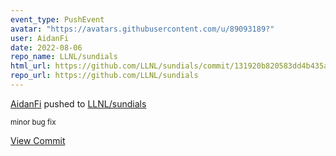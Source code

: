 ```yaml
---
event_type: PushEvent
avatar: "https://avatars.githubusercontent.com/u/89093189?"
user: AidanFi
date: 2022-08-06
repo_name: LLNL/sundials
html_url: https://github.com/LLNL/sundials/commit/131920b820583dd4b435adf7b66444c68cf0e89f
repo_url: https://github.com/LLNL/sundials
---
```


<a href='https://github.com/AidanFi' target='_blank'>AidanFi</a> pushed to <a href='https://github.com/LLNL/sundials' target='_blank'>LLNL/sundials</a>

<small>minor bug fix</small>

<a href='https://github.com/LLNL/sundials/commit/131920b820583dd4b435adf7b66444c68cf0e89f' target='_blank'>View Commit</a>
